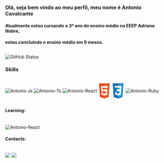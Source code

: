 ### Olá, seja bem vindo ao meu perfil, meu nome é Antonio Cavalcante <br>  
#### Atualmente estou cursando o 3º ano do ensino médio na EEEP Adriano Nobre, 
#### estou concluindo o ensino médio em 9 meses.

##

![GitHub Status](https://github-readme-stats.vercel.app/api?username=AntonioCavalcante00&show_icons=true&theme=transparent)

### Skills
<div style="display: inline_block"><br>
  <img align="center" alt="Antonio-Js" height="50" width="40" src="https://cdn.jsdelivr.net/gh/devicons/devicon/icons/javascript/javascript-original.svg">
  <img align="center" alt="Antonio-Ts" height="50" width="40" src="https://cdn.jsdelivr.net/gh/devicons/devicon/icons/typescript/typescript-original.svg">
  <img align="center" alt="Antonio-React" height="50" width="40" src="https://cdn.jsdelivr.net/gh/devicons/devicon/icons/react/react-original-wordmark.svg">
  <img align="center" alt="Antonio-HTML" height="50" width="40" src="https://raw.githubusercontent.com/devicons/devicon/master/icons/html5/html5-original.svg">
  <img align="center" alt="Antonio-CSS" height="50" width="40" src="https://raw.githubusercontent.com/devicons/devicon/master/icons/css3/css3-original.svg">
  <img align="center" alt="Antonio-Ruby" height="50" width="40" src="https://cdn.jsdelivr.net/gh/devicons/devicon/icons/ruby/ruby-original.svg">
</div>

##

#### Learning:
<div style="display: inline_block"><br>
 <img align="center" alt="Antonio-React" height="50" width="40" src="https://cdn.jsdelivr.net/gh/devicons/devicon/icons/react/react-original-wordmark.svg">
</div>


#### Contacts:
<br>
<div>
  <a href = "contatodevantoniocavalcant@gmail.com"><img src="https://img.shields.io/badge/-Gmail-%23333?style=for-the-badge&logo=gmail&logoColor=white" target="_blank"></a>
  <a href="https://www.linkedin.com/in/antonio-cavalcante-b3bb15250" target="_blank"><img src="https://img.shields.io/badge/-LinkedIn-%230077B5?style=for-the-badge&logo=linkedin&logoColor=white" target="_blank"></a> 
  
</div>
